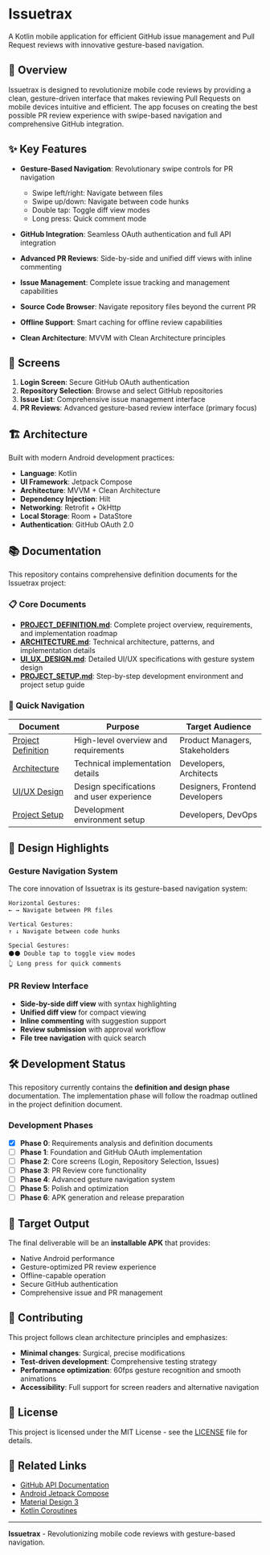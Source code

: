 # Issuetrax

A Kotlin mobile application for efficient GitHub issue management and Pull Request reviews with innovative gesture-based navigation.

## 🚀 Overview

Issuetrax is designed to revolutionize mobile code reviews by providing a clean, gesture-driven interface that makes reviewing Pull Requests on mobile devices intuitive and efficient. The app focuses on creating the best possible PR review experience with swipe-based navigation and comprehensive GitHub integration.

## ✨ Key Features

- **Gesture-Based Navigation**: Revolutionary swipe controls for PR navigation
  - Swipe left/right: Navigate between files
  - Swipe up/down: Navigate between code hunks
  - Double tap: Toggle diff view modes
  - Long press: Quick comment mode

- **GitHub Integration**: Seamless OAuth authentication and full API integration
- **Advanced PR Reviews**: Side-by-side and unified diff views with inline commenting
- **Issue Management**: Complete issue tracking and management capabilities
- **Source Code Browser**: Navigate repository files beyond the current PR
- **Offline Support**: Smart caching for offline review capabilities
- **Clean Architecture**: MVVM with Clean Architecture principles

## 📱 Screens

1. **Login Screen**: Secure GitHub OAuth authentication
2. **Repository Selection**: Browse and select GitHub repositories
3. **Issue List**: Comprehensive issue management interface
4. **PR Reviews**: Advanced gesture-based review interface (primary focus)

## 🏗️ Architecture

Built with modern Android development practices:

- **Language**: Kotlin
- **UI Framework**: Jetpack Compose
- **Architecture**: MVVM + Clean Architecture
- **Dependency Injection**: Hilt
- **Networking**: Retrofit + OkHttp
- **Local Storage**: Room + DataStore
- **Authentication**: GitHub OAuth 2.0

## 📚 Documentation

This repository contains comprehensive definition documents for the Issuetrax project:

### 📋 Core Documents

- **[PROJECT_DEFINITION.md](PROJECT_DEFINITION.md)**: Complete project overview, requirements, and implementation roadmap
- **[ARCHITECTURE.md](ARCHITECTURE.md)**: Technical architecture, patterns, and implementation details
- **[UI_UX_DESIGN.md](UI_UX_DESIGN.md)**: Detailed UI/UX specifications with gesture system design
- **[PROJECT_SETUP.md](PROJECT_SETUP.md)**: Step-by-step development environment and project setup guide

### 🎯 Quick Navigation

| Document | Purpose | Target Audience |
|----------|---------|-----------------|
| [Project Definition](PROJECT_DEFINITION.md) | High-level overview and requirements | Product Managers, Stakeholders |
| [Architecture](ARCHITECTURE.md) | Technical implementation details | Developers, Architects |
| [UI/UX Design](UI_UX_DESIGN.md) | Design specifications and user experience | Designers, Frontend Developers |
| [Project Setup](PROJECT_SETUP.md) | Development environment setup | Developers, DevOps |

## 🎨 Design Highlights

### Gesture Navigation System
The core innovation of Issuetrax is its gesture-based navigation system:

```
Horizontal Gestures:
← → Navigate between PR files

Vertical Gestures:
↑ ↓ Navigate between code hunks

Special Gestures:
⚫⚫ Double tap to toggle view modes
👆 Long press for quick comments
```

### PR Review Interface
- **Side-by-side diff view** with syntax highlighting
- **Unified diff view** for compact viewing
- **Inline commenting** with suggestion support
- **Review submission** with approval workflow
- **File tree navigation** with quick search

## 🛠️ Development Status

This repository currently contains the **definition and design phase** documentation. The implementation phase will follow the roadmap outlined in the project definition document.

### Development Phases

- [x] **Phase 0**: Requirements analysis and definition documents
- [ ] **Phase 1**: Foundation and GitHub OAuth implementation
- [ ] **Phase 2**: Core screens (Login, Repository Selection, Issues)
- [ ] **Phase 3**: PR Review core functionality
- [ ] **Phase 4**: Advanced gesture navigation system
- [ ] **Phase 5**: Polish and optimization
- [ ] **Phase 6**: APK generation and release preparation

## 🎯 Target Output

The final deliverable will be an **installable APK** that provides:
- Native Android performance
- Gesture-optimized PR review experience
- Offline-capable operation
- Secure GitHub authentication
- Comprehensive issue and PR management

## 🤝 Contributing

This project follows clean architecture principles and emphasizes:
- **Minimal changes**: Surgical, precise modifications
- **Test-driven development**: Comprehensive testing strategy
- **Performance optimization**: 60fps gesture recognition and smooth animations
- **Accessibility**: Full support for screen readers and alternative navigation

## 📄 License

This project is licensed under the MIT License - see the [LICENSE](LICENSE) file for details.

## 🔗 Related Links

- [GitHub API Documentation](https://docs.github.com/en/rest)
- [Android Jetpack Compose](https://developer.android.com/jetpack/compose)
- [Material Design 3](https://m3.material.io/)
- [Kotlin Coroutines](https://kotlinlang.org/docs/coroutines-overview.html)

---

**Issuetrax** - Revolutionizing mobile code reviews with gesture-based navigation. 
